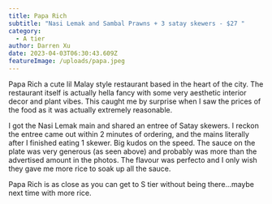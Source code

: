 ```yaml
---
title: Papa Rich
subtitle: "Nasi Lemak and Sambal Prawns + 3 satay skewers - $27 "
category:
  - A tier
author: Darren Xu
date: 2023-04-03T06:30:43.609Z
featureImage: /uploads/papa.jpeg
---
```

Papa Rich a cute lil Malay style restaurant based in the heart of the city. The restaurant itself is actually hella fancy with some very aesthetic interior decor and plant vibes. This caught me by surprise when I saw the prices of the food as it was actually extremely reasonable. 

I got the Nasi Lemak main and shared an entree of Satay skewers. I reckon the entree came out within 2 minutes of ordering, and the mains literally after I finished eating 1 skewer. Big kudos on the speed. The sauce on the plate was very generous (as seen above) and probably was more than the advertised amount in the photos. The flavour was perfecto and I only wish they gave me more rice to soak up all the sauce. 

Papa Rich is as close as you can get to S tier without being there...maybe next time with more rice.